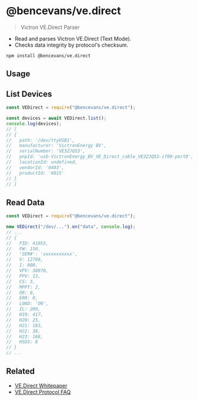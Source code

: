 # @bencevans/ve.direct

> Victron VE.Direct Parser

- Read and parses Victron VE.Direct (Text Mode).
- Checks data integrity by protocol's checksum.

```
npm install @bencevans/ve.direct
```

## Usage

## List Devices

```js
const VEDirect = require("@bencevans/ve.direct");

const devices = await VEDirect.list();
console.log(devices);
// [
// {
//   path: '/dev/ttyUSB1',
//   manufacturer: 'VictronEnergy BV',
//   serialNumber: 'VE3ZJQ53',
//   pnpId: 'usb-VictronEnergy_BV_VE_Direct_cable_VE3ZJQ53-if00-port0',
//   locationId: undefined,
//   vendorId: '0403',
//   productId: '6015'
// }
// ]
```

## Read Data

```js
const VEDirect = require("@bencevans/ve.direct");

new VEDirect("/dev/...").on("data", console.log);
// ...
// {
//   PID: 41055,
//   FW: 150,
//   'SER#': 'xxxxxxxxxxx',
//   V: 12790,
//   I: 800,
//   VPV: 38870,
//   PPV: 13,
//   CS: 3,
//   MPPT: 2,
//   OR: 0,
//   ERR: 0,
//   LOAD: 'ON',
//   IL: 200,
//   H19: 417,
//   H20: 25,
//   H21: 183,
//   H22: 38,
//   H23: 168,
//   HSDS: 8
// }
// ...
```

## Related

- [VE.Direct Whitepaper](https://www.victronenergy.com/upload/documents/Whitepaper-Data-communication-with-Victron-Energy-products_EN.pdf)
- [VE.Direct Protocol FAQ](https://www.victronenergy.com/live/vedirect_protocol:faq)
